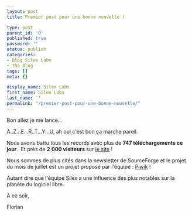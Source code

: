 ```yaml
---
layout: post
title: Premier post pour une bonne nouvelle !

type: post
parent_id: '0'
published: true
password: ''
status: publish
categories:
- Blog Silex Labs
- The Blog
tags: []
meta: {}

display_name: Silex Labs
first_name: Silex Labs
last_name: ''
permalink: "/premier-post-pour-une-bonne-nouvelle/"
---
```


Bon allez je me lance...

A..Z...E...R..T...Y...U, ah oui c'est bon ça marche pareil.

Nous avons battu tous les records avec plus de **747 téléchargements ce jour**.  Et près de **2** **000 visiteurs** sur [le site](http://silexlabs.org/) !

Nous sommes de plus cités dans la newsletter de SourceForge et le projet du mois de juillet est un projet proposé par l'équipe
: [Piwik](http://piwik.org/) !

Autant dire que l'équipe Silex a une influence des plus notables sur la planète du logiciel libre.

A ce soir,

Florian